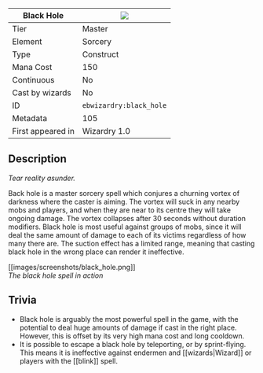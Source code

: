 | Black Hole |![](https://github.com/Electroblob77/Wizardry/blob/1.12.2/src/main/resources/assets/ebwizardry/textures/spells/black_hole.png)|
|---|---|
| Tier | Master |
| Element | Sorcery |
| Type | Construct |
| Mana Cost | 150 |
| Continuous | No |
| Cast by wizards | No |
| ID | `ebwizardry:black_hole` |
| Metadata | 105 |
| First appeared in | Wizardry 1.0 |
## Description
_Tear reality asunder._

Back hole is a master sorcery spell which conjures a churning vortex of darkness where the caster is aiming. The vortex will suck in any nearby mobs and players, and when they are near to its centre they will take ongoing damage. The vortex collapses after 30 seconds without duration modifiers. Black hole is most useful against groups of mobs, since it will deal the same amount of damage to each of its victims regardless of how many there are. The suction effect has a limited range, meaning that casting black hole in the wrong place can render it ineffective.

[[images/screenshots/black_hole.png]]  
_The black hole spell in action_

## Trivia
- Black hole is arguably the most powerful spell in the game, with the potential to deal huge amounts of damage if cast in the right place. However, this is offset by its very high mana cost and long cooldown.
- It is possible to escape a black hole by teleporting, or by sprint-flying. This means it is ineffective against endermen and [[wizards|Wizard]] or players with the [[blink]] spell.